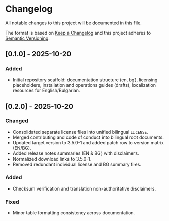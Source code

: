 # Changelog

All notable changes to this project will be documented in this file.

The format is based on [Keep a Changelog](https://keepachangelog.com/en/1.1.0/) and this project adheres to [Semantic Versioning](https://semver.org/spec/v2.0.0.html).

## [0.1.0] - 2025-10-20
### Added
- Initial repository scaffold: documentation structure (en, bg), licensing placeholders, installation and operations guides (drafts), localization resources for English/Bulgarian.

## [0.2.0] - 2025-10-20
### Changed
- Consolidated separate license files into unified bilingual `LICENSE`.
- Merged contributing and code of conduct into bilingual root documents.
- Updated target version to 3.5.0-1 and added patch row to version matrix (EN/BG).
- Added release notes summaries (EN & BG) with disclaimers.
- Normalized download links to 3.5.0-1.
- Removed redundant individual license and BG summary files.
### Added
- Checksum verification and translation non-authoritative disclaimers.
### Fixed
- Minor table formatting consistency across documentation.

